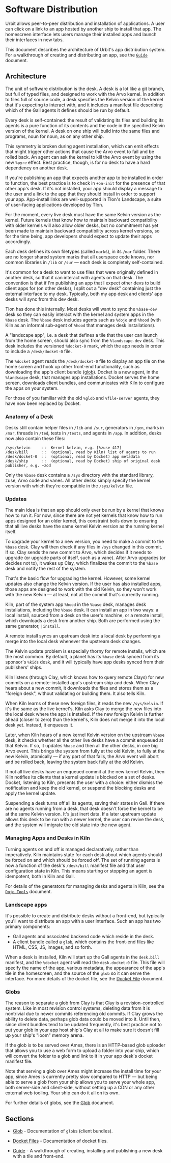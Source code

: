 # Software Distribution

Urbit allows peer-to-peer distribution and installation of applications. A user can click on a link to an app hosted by another ship to install that app. The homescreen interface lets users manage their installed apps and launch their interfaces in new tabs.

This document describes the architecture of Urbit's app distribution system. For a walkthrough of creating and distributing an app, see the [`Guide`](urbit-docs/userspace/apps/guides/software-distribution) document.

## Architecture

The unit of software distribution is the desk. A desk is a lot like a git branch, but full of typed files, and designed to work with the Arvo kernel. In addition to files full of source code, a desk specifies the Kelvin version of the kernel that it's expecting to interact with, and it includes a manifest file describing which of the Gall agents it defines should be run by default.

Every desk is self-contained: the result of validating its files and building its agents is a pure function of its contents and the code in the specified Kelvin version of the kernel. A desk on one ship will build into the same files and programs, noun for noun, as on any other ship.

This symmetry is broken during agent installation, which can emit effects that might trigger other actions that cause the Arvo event to fail and be rolled back. An agent can ask the kernel to kill the Arvo event by using the new `%pyre` effect. Best practice, though, is for no desk to have a hard dependency on another desk.

If you're publishing an app that expects another app to be installed in order to function, the best practice is to check in `+on-init` for the presence of that other app's desk. If it's not installed, your app should display a message to the user and a link to the app that they should install in order to support your app. App-install links are well-supported in Tlon's Landscape, a suite of user-facing applications developed by Tlon.

For the moment, every live desk must have the same Kelvin version as the kernel. Future kernels that know how to maintain backward compatibility with older kernels will also allow older desks, but no commitment has yet been made to maintain backward compatibility across kernel versions, so for the time being, app developers should expect to update their apps accordingly.

Each desk defines its own filetypes (called `mark`s), in its `/mar` folder. There are no longer shared system marks that all userspace code knows, nor common libraries in `/lib` or `/sur` — each desk is completely self-contained.

It's common for a desk to want to use files that were originally defined in another desk, so that it can interact with agents on that desk. The convention is that if I'm publishing an app that I expect other devs to build client apps for (on other desks), I split out a "dev desk" containing just the external interface to my desk. Typically, both my app desk and clients' app desks will sync from this dev desk.

Tlon has done this internally. Most desks will want to sync the `%base-dev` desk so they can easily interact with the kernel and system apps in the `%base` desk. The `%base` desk includes agents such as `%dojo` and `%hood` (with Kiln as an informal sub-agent of `%hood` that manages desk installations).

A "landscape app", i.e. a desk that defines a tile that the user can launch from the home screen, should also sync from the `%landscape-dev` desk. This desk includes the versioned `%docket-0` mark, which the app needs in order to include a `/desk/docket-0` file.

The `%docket` agent reads the `/desk/docket-0` file to display an app tile on the home screen and hook up other front-end functionality, such as downloading the app's client bundle ([glob](urbit-docs/userspace/apps/reference/dist/glob)). Docket is a new agent, in the `%landscape` desk, that manages app installations. Docket serves the home screen, downloads client bundles, and communicates with Kiln to configure the apps on your system.

For those of you familiar with the old `%glob` and `%file-server` agents, they have now been replaced by Docket.

### Anatomy of a Desk

Desks still contain helper files in `/lib` and `/sur`, generators in `/gen`, marks in `/mar`, threads in `/ted`, tests in `/tests`, and agents in `/app`. In addition, desks now also contain these files:

```
/sys/kelvin     ::  Kernel kelvin, e.g. [%zuse 417]
/desk/bill      ::  (optional, read by Kiln) list of agents to run
/desk/docket-0  ::  (optional, read by Docket) app metadata
/desk/ship      ::  (optional, read by Docket) ship of original desk publisher, e.g. ~zod
```

Only the `%base` desk contains a `/sys` directory with the standard library, zuse, Arvo code and vanes. All other desks simply specify the kernel version with which they're compatible in the `/sys/kelvin` file.

### Updates

The main idea is that an app should only ever be run by a kernel that knows how to run it. For now, since there are not yet kernels that know how to run apps designed for an older kernel, this constraint boils down to ensuring that all live desks have the same kernel Kelvin version as the running kernel itself.

To upgrade your kernel to a new version, you need to make a commit to the `%base` desk. Clay will then check if any files in `/sys` changed in this commit. If so, Clay sends the new commit to Arvo, which decides if it needs to upgrade (or upgrade parts of itself, such as a vane). After Arvo upgrades (or decides not to), it wakes up Clay, which finalizes the commit to the `%base` desk and notify the rest of the system.

That's the basic flow for upgrading the kernel. However, some kernel updates also change the Kelvin version. If the user has also installed apps, those apps are designed to work with the old Kelvin, so they won't work with the new Kelvin — at least, not at the commit that's currently running.

Kiln, part of the system app `%hood` in the `%base` desk, manages desk installations, including the `%base` desk. It can install an app in two ways: a local install, sourced from a desk on the user's machine, or a remote install, which downloads a desk from another ship. Both are performed using the same generator, `|install`.

A remote install syncs an upstream desk into a local desk by performing a merge into the local desk whenever the upstream desk changes.

The Kelvin update problem is especially thorny for remote installs, which are the most common. By default, a planet has its `%base` desk synced from its sponsor's `%kids` desk, and it will typically have app desks synced from their publishers' ships.

Kiln listens (through Clay, which knows how to query remote Clays) for new commits on a remote-installed app's upstream ship and desk. When Clay hears about a new commit, it downloads the files and stores them as a "foreign desk", without validating or building them. It also tells Kiln.

When Kiln learns of these new foreign files, it reads the new `/sys/kelvin`. If it's the same as the live kernel's, Kiln asks Clay to merge the new files into the local desk where the app is installed. If the new foreign Kelvin is further ahead (closer to zero) than the kernel's, Kiln does not merge it into the local desk yet. Instead, it enqueues it.

Later, when Kiln hears of a new kernel Kelvin version on the upstream `%base` desk, it checks whether all the other live desks have a commit enqueued at that Kelvin. If so, it updates `%base` and then all the other desks, in one big Arvo event. This brings the system from fully at the old Kelvin, to fully at the new Kelvin, atomically — if any part of that fails, the Arvo event will abort and be rolled back, leaving the system back fully at the old Kelvin.

If not all live desks have an enqueued commit at the new kernel Kelvin, then Kiln notifies its clients that a kernel update is blocked on a set of desks. Docket, listening to Kiln, presents the user with a choice: either dismiss the notification and keep the old kernel, or suspend the blocking desks and apply the kernel update.

Suspending a desk turns off all its agents, saving their states in Gall. If there are no agents running from a desk, that desk doesn't force the kernel to be at the same Kelvin version. It's just inert data. If a later upstream update allows this desk to be run with a newer kernel, the user can revive the desk, and the system will migrate the old state into the new agent.

### Managing Apps and Desks in Kiln

Turning agents on and off is managed declaratively, rather than imperatively. Kiln maintains state for each desk about which agents should be forced on and which should be forced off. The set of running agents is now a function of the desk's `/desk/bill` manifest file and that user configuration state in Kiln. This means starting or stopping an agent is idempotent, both in Kiln and Gall.

For details of the generators for managing desks and agents in Kiln, see the [`Dojo Tools`](https://urbit.org/using/os/dojo-tools#desks-apps-and-updates) document.

### Landscape apps

It's possible to create and distribute desks without a front-end, but typically you'll want to distribute an app with a user interface. Such an app has two primary components:

- Gall agents and associated backend code which reside in the desk.
- A client bundle called a [`glob`](urbit-docs/userspace/apps/reference/dist/glob), which contains the front-end files like HTML, CSS, JS, images, and so forth.

When a desk is installed, Kiln will start up the Gall agents in the `desk.bill` manifest, and the `%docket` agent will read the `desk.docket-0` file. This file will specify the name of the app, various metadata, the appearance of the app's tile in the homescreen, and the source of the `glob` so it can serve the interface. For more details of the docket file, see the [Docket File](urbit-docs/userspace/apps/reference/dist/docket) document.

### Globs

The reason to separate a glob from Clay is that Clay is a revision-controlled system. Like in most revision control systems, deleting data from it is nontrivial due to newer commits referencing old commits. If Clay grows the ability to delete data, perhaps glob data could be moved into it. Until then, since client bundles tend to be updated frequently, it's best practice not to put your glob in your app host ship's Clay at all to make sure it doesn't fill up your ship's "loom" memory arena.

If the glob is to be served over Ames, there is an HTTP-based glob uploader that allows you to use a web form to upload a folder into your ship, which will convert the folder to a glob and link to it in your app desk's docket manifest file.

Note that serving a glob over Ames might increase the install time for your app, since Ames is currently pretty slow compared to HTTP — but being able to serve a glob from your ship allows you to serve your whole app, both server-side and client-side, without setting up a CDN or any other external web tooling. Your ship can do it all on its own.

For further details of globs, see the [Glob](urbit-docs/userspace/apps/reference/dist/glob) document.

## Sections

- [Glob](urbit-docs/userspace/apps/reference/dist/glob) - Documentation of `glob`s (client bundles).

- [Docket Files](urbit-docs/userspace/apps/reference/dist/docket) - Documentation of docket files.

- [Guide](urbit-docs/userspace/apps/guides/software-distribution) - A walkthrough of creating, installing and publishing a new desk with a tile and front-end.


